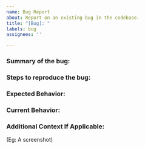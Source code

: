 ```yaml
---
name: Bug Report
about: Report on an existing bug in the codebase.
title: "[Bug]: "
labels: bug
assignees: ''

---
```


### Summary of the bug:


### Steps to reproduce the bug:


### Expected Behavior:

### Current Behavior:
### Additional Context If Applicable:
(Eg: A screenshot)
